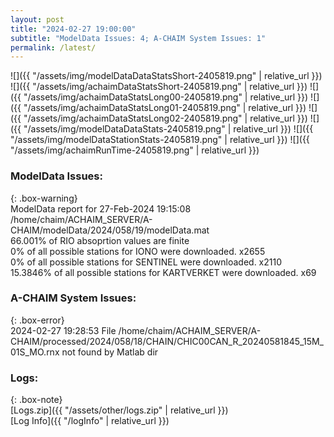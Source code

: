 ```yaml
---
layout: post
title: "2024-02-27 19:00:00"
subtitle: "ModelData Issues: 4; A-CHAIM System Issues: 1"
permalink: /latest/
---
```


![]({{ "/assets/img/modelDataDataStatsShort-2405819.png" | relative_url }})
![]({{ "/assets/img/achaimDataStatsShort-2405819.png" | relative_url }})
![]({{ "/assets/img/achaimDataStatsLong00-2405819.png" | relative_url }})
![]({{ "/assets/img/achaimDataStatsLong01-2405819.png" | relative_url }})
![]({{ "/assets/img/achaimDataStatsLong02-2405819.png" | relative_url }})
![]({{ "/assets/img/modelDataDataStats-2405819.png" | relative_url }})
![]({{ "/assets/img/modelDataStationStats-2405819.png" | relative_url }})
![]({{ "/assets/img/achaimRunTime-2405819.png" | relative_url }})


### ModelData Issues:  
  
{: .box-warning}  
 ModelData report for 27-Feb-2024 19:15:08   
 /home/chaim/ACHAIM_SERVER/A-CHAIM/modelData/2024/058/19/modelData.mat   
 66.001% of RIO absoprtion values are finite   
 0% of all possible stations for IONO were downloaded. x2655   
 0% of all possible stations for SENTINEL were downloaded. x2110   
 15.3846% of all possible stations for KARTVERKET were downloaded. x69   
  
### A-CHAIM System Issues:  
  
{: .box-error}  
2024-02-27 19:28:53 File /home/chaim/ACHAIM_SERVER/A-CHAIM/processed/2024/058/18/CHAIN/CHIC00CAN_R_20240581845_15M_01S_MO.rnx not found by Matlab dir  

### Logs:  
  
{: .box-note}  
[Logs.zip]({{ "/assets/other/logs.zip" | relative_url }})  
[Log Info]({{ "/logInfo" | relative_url }})  
